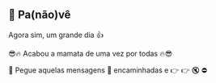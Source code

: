 ## 🍰 Pa(não)vê 

Agora sim, um grande dia 👍

😎🔥 Acabou a mamata de uma vez por todas 🔥😎

:flags: Pegue aquelas mensagens :poop: encaminhadas e :point_right: :point_right: :mute: :no_entry:
